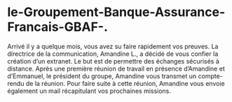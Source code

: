 # le-Groupement-Banque-Assurance-Francais-GBAF-.
Arrivé il y a quelque mois, vous avez su faire rapidement vos preuves. La directrice de la communication, Amandine L., a décidé de vous confier la création d’un extranet. Le but est de permettre des échanges sécurisés à distance.  Après une première réunion de travail en présence d’Amandine et d’Emmanuel, le président du groupe, Amandine vous transmet un compte-rendu de la réunion.  Pour faire suite à cette réunion, Amandine vous envoie également un mail récapitulant vos prochaines missions.
